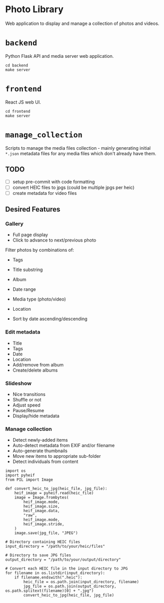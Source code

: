 # Photo Library

Web application to display and manage a collection of photos and videos.

# `backend`

Python Flask API and media server web application.

```
cd backend
make server
```

# `frontend`

React JS web UI.

```
cd frontend
make server
```

# `manage_collection`

Scripts to manage the media files collection - mainly generating initial `*.json` metadata files for any media files which don't already have them.

## TODO

- [ ] setup pre-commit with code formatting
- [ ] convert HEIC files to jpgs (could be multiple jpgs per heic)
- [ ] create metadata for video files

## Desired Features

### Gallery

- Full page display
- Click to advance to next/previous photo

Filter photos by combinations of:

- Tags
- Title substring
- Album
- Date range
- Media type (photo/video)
- Location

- Sort by date ascending/descending

### Edit metadata

- Title
- Tags
- Date
- Location
- Add/remove from album
- Create/delete albums

### Slideshow

- Nice transitions
- Shuffle or not
- Adjust speed
- Pause/Resume
- Display/hide metadata

### Manage collection

- Detect newly-added items
- Auto-detect metadata from EXIF and/or filename
- Auto-generate thumbnails
- Move new items to appropriate sub-folder
- Detect individuals from content


```heic-to-jpeg
import os
import pyheif
from PIL import Image

def convert_heic_to_jpg(heic_file, jpg_file):
    heif_image = pyheif.read(heic_file)
    image = Image.frombytes(
        heif_image.mode,
        heif_image.size,
        heif_image.data,
        "raw",
        heif_image.mode,
        heif_image.stride,
    )
    image.save(jpg_file, "JPEG")

# Directory containing HEIC files
input_directory = "/path/to/your/heic/files"

# Directory to save JPG files
output_directory = "/path/to/your/output/directory"

# Convert each HEIC file in the input directory to JPG
for filename in os.listdir(input_directory):
    if filename.endswith(".heic"):
        heic_file = os.path.join(input_directory, filename)
        jpg_file = os.path.join(output_directory, os.path.splitext(filename)[0] + ".jpg")
        convert_heic_to_jpg(heic_file, jpg_file)
```
